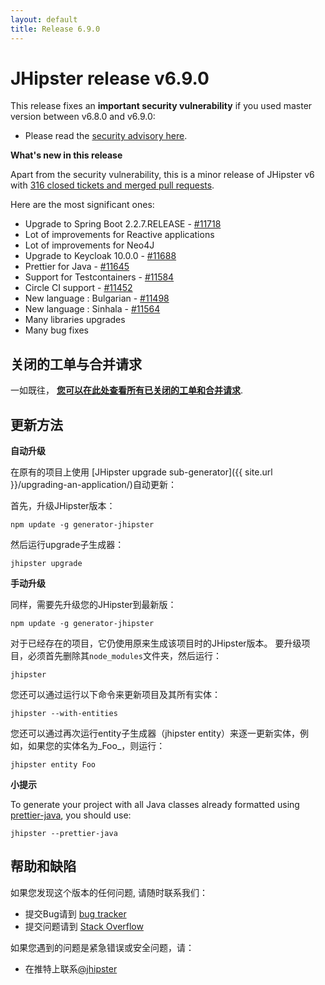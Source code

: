 ```yaml
---
layout: default
title: Release 6.9.0
---
```


JHipster release v6.9.0
==================

This release fixes an **important security vulnerability** if you used master version between v6.8.0 and v6.9.0:

- Please read the [security advisory here](https://github.com/jhipster/generator-jhipster/security/advisories/GHSA-8w7w-67mw-r5p7).

**What's new in this release**

Apart from the security vulnerability, this is a minor release of JHipster v6 with [316 closed tickets and merged pull requests](https://github.com/jhipster/generator-jhipster/issues?q=milestone%3A6.9.0+is%3Aclosed).

Here are the most significant ones:

- Upgrade to Spring Boot 2.2.7.RELEASE - [#11718](https://github.com/jhipster/generator-jhipster/pull/11718)
- Lot of improvements for Reactive applications
- Lot of improvements for Neo4J
- Upgrade to Keycloak 10.0.0 - [#11688](https://github.com/jhipster/generator-jhipster/pull/11688)
- Prettier for Java - [#11645](https://github.com/jhipster/generator-jhipster/pull/11645)
- Support for Testcontainers - [#11584](https://github.com/jhipster/generator-jhipster/pull/11584)
- Circle CI support - [#11452](https://github.com/jhipster/generator-jhipster/pull/11452)
- New language : Bulgarian - [#11498](https://github.com/jhipster/generator-jhipster/pull/11498)
- New language : Sinhala - [#11564](https://github.com/jhipster/generator-jhipster/pull/11564)
- Many libraries upgrades
- Many bug fixes


关闭的工单与合并请求
------------
一如既往， __[您可以在此处查看所有已关闭的工单和合并请求](https://github.com/jhipster/generator-jhipster/issues?q=milestone%3A6.9.0+is%3Aclosed)__.

更新方法
------------

**自动升级**

在原有的项目上使用 [JHipster upgrade sub-generator]({{ site.url }}/upgrading-an-application/)自动更新：

首先，升级JHipster版本：

```
npm update -g generator-jhipster
```

然后运行upgrade子生成器：

```
jhipster upgrade
```

**手动升级**

同样，需要先升级您的JHipster到最新版：

```
npm update -g generator-jhipster
```

对于已经存在的项目，它仍使用原来生成该项目时的JHipster版本。
要升级项目，必须首先删除其`node_modules`文件夹，然后运行：

```
jhipster
```

您还可以通过运行以下命令来更新项目及其所有实体：

```
jhipster --with-entities
```

您还可以通过再次运行entity子生成器（jhipster entity）来逐一更新实体，例如，如果您的实体名为_Foo_，则运行：

```
jhipster entity Foo
```

**小提示**

To generate your project with all Java classes already formatted using [prettier-java](https://github.com/jhipster/prettier-java), you should use:

```
jhipster --prettier-java
```

帮助和缺陷
--------------

如果您发现这个版本的任何问题, 请随时联系我们：

- 提交Bug请到 [bug tracker](https://github.com/jhipster/generator-jhipster/issues?state=open)
- 提交问题请到 [Stack Overflow](http://stackoverflow.com/tags/jhipster/info)

如果您遇到的问题是紧急错误或安全问题，请：

- 在推特上联系[@jhipster](https://twitter.com/jhipster)
